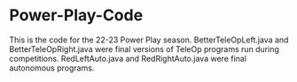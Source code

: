 # Power-Play-Code
This is the code for the 22-23 Power Play season. BetterTeleOpLeft.java and BetterTeleOpRight.java were final versions of TeleOp programs run during competitions. RedLeftAuto.java and RedRightAuto.java were final autonomous programs.
